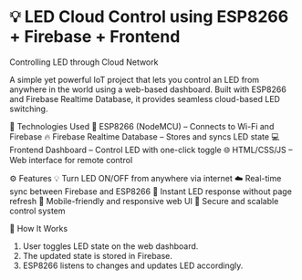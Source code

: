 # 💡 LED Cloud Control using ESP8266 + Firebase + Frontend
Controlling LED through Cloud Network

A simple yet powerful IoT project that lets you control an LED from anywhere in the world using a web-based dashboard. Built with ESP8266 and Firebase Realtime Database, it provides seamless cloud-based LED switching.

🔧 Technologies Used
📡 ESP8266 (NodeMCU) – Connects to Wi-Fi and Firebase
🔥 Firebase Realtime Database – Stores and syncs LED state
💻 Frontend Dashboard – Control LED with one-click toggle
🌐 HTML/CSS/JS – Web interface for remote control

⚙️ Features
💡 Turn LED ON/OFF from anywhere via internet
☁️ Real-time sync between Firebase and ESP8266
🔄 Instant LED response without page refresh
📱 Mobile-friendly and responsive web UI
🔐 Secure and scalable control system

🚀 How It Works
1. User toggles LED state on the web dashboard.
2. The updated state is stored in Firebase.
3. ESP8266 listens to changes and updates LED accordingly.
